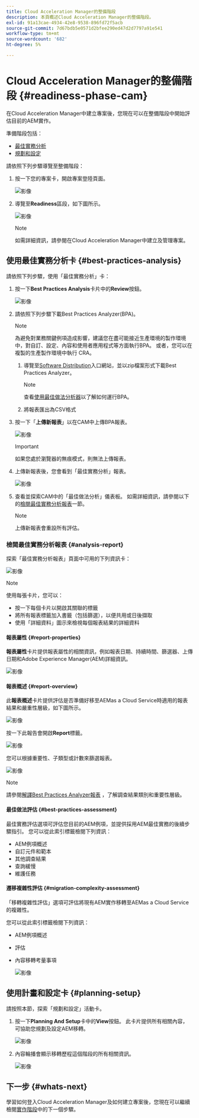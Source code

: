 ```yaml
---
title: Cloud Acceleration Manager的整備階段
description: 本頁概述Cloud Acceleration Manager的整備階段。
exl-id: 91a13cae-4934-42e8-9538-896fd72f5acb
source-git-commit: 7d67bdb5e0571d2bfee290ed47d2d7797a91e541
workflow-type: tm+mt
source-wordcount: '682'
ht-degree: 5%

---
```


# Cloud Acceleration Manager的整備階段 {#readiness-phase-cam}

在Cloud Acceleration Manager中建立專案後，您現在可以在整備階段中開始評估目前的AEM實作。

準備階段包括：

* [最佳實務分析](#best-practices-analysis)
* [規劃和設定](#planning-setup)

請依照下列步驟導覽至整備階段：

1. 按一下您的專案卡，開啟專案登陸頁面。

   ![影像](/help/move-to-cloud-service/cloud-acceleration-manager/assets/cam-landing1.png)

1. 導覽至&#x200B;**Readiness**&#x200B;區段，如下圖所示。

   ![影像](/help/move-to-cloud-service/cloud-acceleration-manager/assets/readiness-1.png)

   >[!NOTE]
   >如需詳細資訊，請參閱在Cloud Acceleration Manager中建立及管理專案。

## 使用最佳實務分析卡 {#best-practices-analysis}

請依照下列步驟，使用「最佳實務分析」卡：

1. 按一下&#x200B;**Best Practices Analysis**&#x200B;卡片中的&#x200B;**Review**&#x200B;按鈕。

   ![影像](/help/move-to-cloud-service/cloud-acceleration-manager/assets/readiness-2.png)

1. 請依照下列步驟下載Best Practices Analyzer(BPA)。

   >[!NOTE]
   >為避免對業務關鍵例項造成影響，建議您在盡可能接近生產環境的製作環境中，對自訂、設定、內容和使用者應用程式等方面執行BPA。 或者，您可以在複製的生產製作環境中執行 CRA。

   1. 導覽至[Software Distribution](https://experience.adobe.com/#/downloads/content/software-distribution/en/aemcloud.html)入口網站，並以zip檔案形式下載Best Practices Analyzer。

      >[!NOTE]
      >查看[使用最佳做法分析器](https://experienceleague.adobe.com/docs/experience-manager-cloud-service/moving/cloud-migration/best-practices-analyzer/using-best-practices-analyzer.html?lang=en#imp-considerations)以了解如何運行BPA。

   1. 將報表匯出為CSV格式

1. 按一下「**上傳新報表**」以在CAM中上傳BPA報表。

   ![影像](/help/move-to-cloud-service/cloud-acceleration-manager/assets/readiness-3.png)

   >[!IMPORTANT]
   >如果您處於瀏覽器的無痕模式，則無法上傳報表。

1. 上傳新報表後，您會看到「最佳實務分析」報表。

   ![影像](/help/move-to-cloud-service/cloud-acceleration-manager/assets/cam-bpareport.png)

1. 查看並探索CAM中的「最佳做法分析」儀表板。 如需詳細資訊，請參閱以下的[檢閱最佳實務分析報表](#analysis-report)一節。

   >[!NOTE]
   >上傳新報表會重設所有評估。

### 檢閱最佳實務分析報表 {#analysis-report}

探索「最佳實務分析報表」頁面中可用的下列資訊卡：

![影像](/help/move-to-cloud-service/cloud-acceleration-manager/assets/cam-bpareport.png)

>[!NOTE]
> 使用每張卡片，您可以：
>* 按一下每個卡片以開啟其關聯的標籤
>* 將所有報表標籤加入書籤（包括篩選），以便共用或日後擷取
>* 使用「詳細資料」圖示來檢視每個報表結果的詳細資料


#### 報表屬性 {#report-properties}

**報表屬性**&#x200B;卡片提供報表屬性的相關資訊，例如報表日期、持續時間、篩選器、上傳日期和Adobe Experience Manager(AEM)詳細資訊。

![影像](/help/move-to-cloud-service/cloud-acceleration-manager/assets/report-properties.png)

#### 報表概述 {#report-overview}

此&#x200B;**報表概述**&#x200B;卡片提供評估是否準備好移至AEMas a Cloud Service時適用的報表結果和嚴重性層級，如下圖所示。

![影像](/help/move-to-cloud-service/cloud-acceleration-manager/assets/report-overview.png)

按一下此報告會開啟&#x200B;**Report**&#x200B;標籤。

![影像](/help/move-to-cloud-service/cloud-acceleration-manager/assets/report-overview2.png)

您可以根據重要性、子類型或計數來篩選報表。

![影像](/help/move-to-cloud-service/cloud-acceleration-manager/assets/report-overview3.png)

>[!NOTE]
>請參閱[解譯Best Practices Analyzer報表](https://experienceleague.adobe.com/docs/experience-manager-cloud-service/moving/cloud-migration/best-practices-analyzer/using-best-practices-analyzer.html?lang=en) ，了解調查結果類別和重要性層級。

#### 最佳做法評估 {#best-practices-assessment}

最佳實務評估選項可評估您目前的AEM例項，並提供採用AEM最佳實務的後續步驟指引。 您可以從此索引標籤檢閱下列資訊：

* AEM例項概述
* 自訂元件和範本
* 其他調查結果
* 查詢緩慢
* 維護任務

#### 遷移複雜性評估 {#migration-complexity-assessment}

「移轉複雜性評估」選項可評估將現有AEM實作移轉至AEMas a Cloud Service的複雜性。

您可以從此索引標籤檢閱下列資訊：

* AEM例項概述
* 評估
* 內容移轉考量事項

   ![影像](/help/move-to-cloud-service/cloud-acceleration-manager/assets/migration-complexity-1.png)

## 使用計畫和設定卡 {#planning-setup}

請按照本節，探索「規劃和設定」活動卡。

1. 按一下&#x200B;**Planning And Setup**&#x200B;卡中的&#x200B;**View**&#x200B;按鈕。 此卡片提供所有相關內容，可協助您規劃及設定AEM移轉。

   ![影像](/help/move-to-cloud-service/cloud-acceleration-manager/assets/readiness-view.png)

1. 內容輪播會顯示移轉歷程這個階段的所有相關資訊。

   ![影像](/help/move-to-cloud-service/cloud-acceleration-manager/assets/readiness-5-planning.png)

## 下一步 {#whats-next}

學習如何登入Cloud Acceleration Manager及如何建立專案後，您現在可以繼續檢閱[實作階段](https://experienceleague.adobe.com/docs/experience-manager-cloud-service/moving/cloud-acceleration-manager/using-cam/cam-implementation-phase.html?lang=en)中的下一個步驟。
